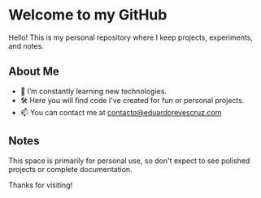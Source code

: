 # Welcome to my GitHub

Hello! This is my personal repository where I keep projects, experiments, and notes.

## About Me

- 🌱 I’m constantly learning new technologies.
- 🛠️ Here you will find code I've created for fun or personal projects.
- 📫 You can contact me at contacto@eduardoreyescruz.com

## Notes

This space is primarily for personal use, so don't expect to see polished projects or complete documentation.

Thanks for visiting!
